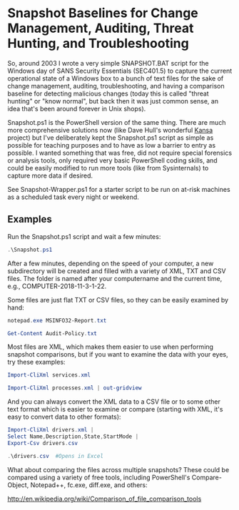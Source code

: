 # Snapshot Baselines for Change Management, Auditing, Threat Hunting, and Troubleshooting

So, around 2003 I wrote a very simple SNAPSHOT.BAT script for the Windows day of SANS Security Essentials (SEC401.5) to capture the current operational state of a Windows box to a bunch of text files for the sake of change management, auditing, troubleshooting, and having a comparison baseline for detecting malicious changes (today this is called "threat hunting" or "know normal", but back then it was just common sense, an idea that's been around forever in Unix shops).

Snapshot.ps1 is the PowerShell version of the same thing.  There are much more comprehensive solutions now (like Dave Hull's wonderful [Kansa](https://github.com/davehull/Kansa) project) but I've deliberately kept the Snapshot.ps1 script as simple as possible for teaching purposes and to have as low a barrier to entry as possible.  I wanted something that was free, did not require special forensics or analysis tools, only required very basic PowerShell coding skills, and could be easily modified to run more tools (like from Sysinternals) to capture more data if desired.  

See Snapshot-Wrapper.ps1 for a starter script to be run on at-risk machines as a scheduled task every night or weekend. 

## Examples
Run the Snapshot.ps1 script and wait a few minutes:

```powershell
.\Snapshot.ps1
```

After a few minutes, depending on the speed of your computer, a new subdirectory will be created and filled with a variety of XML, TXT and CSV files.  The folder is named after your computername and the current time, e.g., COMPUTER-2018-11-3-1-22.  

Some files are just flat TXT or CSV files, so they can be easily examined by hand: 

```powershell
notepad.exe MSINFO32-Report.txt

Get-Content Audit-Policy.txt
```

Most files are XML, which makes them easier to use when performing snapshot comparisons, but if you want to examine the data with your eyes, try these examples: 

```powershell
Import-CliXml services.xml

Import-CliXml processes.xml | out-gridview
```

And you can always convert the XML data to a CSV file or to some other text format which is easier to examine or compare (starting with XML, it's easy to convert data to other formats):

```powershell
Import-CliXml drivers.xml | 
Select Name,Description,State,StartMode | 
Export-Csv drivers.csv

.\drivers.csv  #Opens in Excel  
```

What about comparing the files across multiple snapshots?  These could be compared using a variety of free tools, including PowerShell's Compare-Object, Notepad++, fc.exe, diff.exe, and others:  

http://en.wikipedia.org/wiki/Comparison_of_file_comparison_tools



